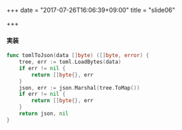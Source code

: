 +++
date = "2017-07-26T16:06:39+09:00"
title = "slide06"

+++

#### 実装

```go
func tomlToJson(data []byte) ([]byte, error) {
	tree, err := toml.LoadBytes(data)
	if err != nil {
		return []byte{}, err
	}
	json, err := json.Marshal(tree.ToMap())
	if err != nil {
		return []byte{}, err
	}
	return json, nil
}
```
